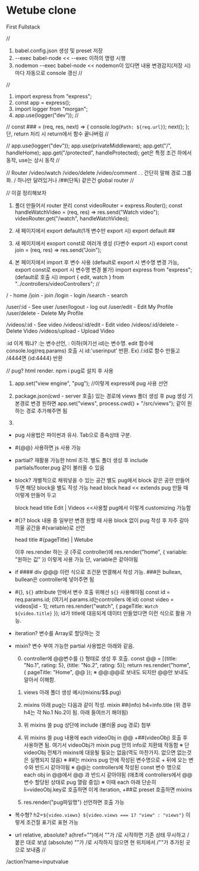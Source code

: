 # Wetube clone

First Fullstack

//

1. babel.config.json 생성 및 preset 저장
2. --exec babel-node << --exec 이하의 명령 시행
3. nodemon --exec babel-node << nodemon이 있다면 내용 변경감지(저장 시)마다 자동으로 console 갱신
   //

//

1. import express from "express";
2. const app = express();
3. import logger from "morgan";
4. app.use(logger("dev"));
   //

//
const ### = (req, res, next) => {
console.log(`Path: ${req.url}`);
next();
};
단, return 처리 시 return에서 함수 끝나버림
//

//
app.use(logger("dev"));
app.use(privateMiddleware);
app.get("/", handleHome);
app.get("/protected", handleProtected);
get은 특정 조건 하에서 동작, use는 상시 동작
//

//
Router
/video/watch
/video/delete
/video/comment
.
.
간단히 말해 경로 그룹화.
/ 하나만 달려있거나 /##(단독) 같은건 global router
//

// 이걸 정리해보자

1. 폴더 만들어서 router 분리
   const videoRouter = express.Router();
   const handleWatchVideo = (req, res) => res.send("Watch video");
   videoRouter.get("/watch", handleWatchVideo);

2. 새 페이지에서 export default(1개 변수만 export 시)
   export default ##
3. 새 페이지에서 exoport const로 여러개 생성 (다변수 export 시)
   export const join = (req, res) => res.send("Join");

4. 본 페이지에서 import 후 변수 사용
   (default로 export 시 변수명 변경 가능, export const로 export 시 변수명 변경 불가)
   import express from "express"; (default로 호출 시)
   import { edit, watch } from "../controllers/videoControllers";
   //

/ - home
/join - join
/login - login
/search - search

/user/:id - See user
/user/logout - log out
/user/edit - Edit My Profile
/user/delete - Delete My Profile

/videos/:id - See video
/videos/:id/edit - Edit video
/videos/:id/delete - Delete Video
/videos/upload - Upload Video

:id 이게 뭐냐? :는 변수선언, : 이하(여기선 id)는 변수명. edit 함수에 console.log(req.params) 호출 시 id:'userinput' 반환.
Ex) /:id로 함수 만들고 /4444면 {id:4444} 반환

//
pug? html render. npm i pug로 설치 후 사용

1. app.set("view engine", "pug"); //이렇게 express에 pug 사용 선언
2. package.json(cwd - server 호출) 있는 경로에 views 폴더 생성 후 pug 생성
   기본경로 변경 원하면
   app.set("views", process.cwd() + "/src/views"); 같이 원하는 경로 추가해주면 됨

3.

- pug 사용법은 파이썬과 유사. Tab으로 종속상태 구분.
- #{@@} 사용하면 js 사용 가능

- partial? 재활용 가능한 html 조각. 별도 폴더 생성 후 include partials/footer.pug 같이 불러올 수 있음

- block? 개별적으로 채워넣을 수 있는 공간
  별도 pug에서 block 같은 공란 만들어 두면 해당 block을 별도 작성 가능
  head
  block head << extends pug 만들 때 이렇게 만들어 두고

  block head
  title Edit | Videos <<사용할 pug에서 이렇게 customizing 가능함

- #{}? block 내용 중 일부만 변경 원할 때 사용
  block 없이 pug 작성 후 자주 갈아끼울 공간을 #{variable}로 선언

  head
  title #{pageTitle} | Wetube

  이후 res.render 하는 곳 (주로 controller)에
  res.render("home", { variable: "원하는 값" }) 이렇게 사용 가능
  단, variable은 같아야됨

- if ####
  div @@@
  이런 식으로 조건문 연결해서 작성 가능. ###은 bullean, bullean은 controller에 넣어주면 됨

- #{}, `${}`
  attribute 안에서 변수 호출 위해선 `${}` 사용해야됨
  const id = req.params.id; (여기서 params.id는controllers 에:id)
  const video = videos[id - 1];
  return res.render("watch", { pageTitle: `Watch ${video.title}` });
  id가 title에 대응되게 데이터 만들었다면 이런 식으로 활용 가능.

- iteration? 변수를 Array로 할당하는 것
- mixin? 변수 부여 가능한 partial
  사용법은 아래와 같음.

  0. controller에 @@변수를 {} 형태로 생성 후 호출.
     const @@ = [{title: "No.1", rating: 5}, {title: "No.2", rating: 5}];
     return res.render("home", { pageTitle: "Home", @@ });
     ※ @@:@@로 보내도 되지만 @@만 보내도 알아서 이해함.
  1. views 아래 폴더 생성 예시(mixins/$$.pug)
  2. mixins 아래 pug는 다음과 같이 작성.
     mixin ##(info)
     h4=info.title
     (위 경우 h4는 각 No.1 No.2이 됨. 아래 들여쓰기 해야됨)
  3. 위 mixins 쓸 pug 상단에
     include (불러올 pug 경로)
     첨부
  4. 위 mixins 쓸 pug 내용에
     each videoObj in @@
     +##(videoObj)
     호출 후 사용하면 됨. 여기서 videoObj가 mixin pug 안의 info로 치환돼 작동함
     ※ 단 videoObj 전체가 mixins에 대응될 필요는 없음(역도 마찬가지. 없으면 없는것은 실행되지 않음)
     ※ ##는 mixins pug 안에 작성된 변수명으로 + 뒤에 오는 변수와 반드시 같아야됨
     ※ @@는 controllers에 작성된 const 변수 명으로 each obj in @@에서 @@ 과 반드시 같아야됨
     (애초에 controllers에서 @@ 변수 할당된 상태로 pug 열람 중임)
     ※ 이때 each 아래 단순히 li=videoObj.key로 호출하면 이게 iteration, +##로 preset 호출하면 mixins

  5. res.render("pug파일명") 선언하면 호출 가능

- 복수형?
  h2=`${video.views} ${video.views === 1? "view" : "views"}`
  이렇게 조건절 표기로 표현 가능

- url relative, absolute?
  a(href="")에서 ""가 /로 시작하면 기존 상태 무시하고 /붙은 대로 보냄 (absolute)
  ""가 /로 시작하지 않으면 현 위치에서 /""가 추가된 곳으로 보내줌
  //

/action?name=inputvalue
